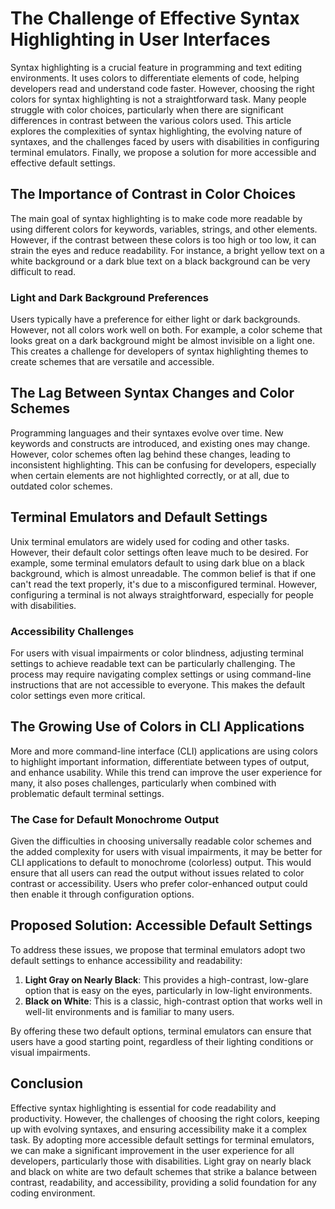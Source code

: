# The Challenge of Effective Syntax Highlighting in User Interfaces

Syntax highlighting is a crucial feature in programming and text editing environments. It uses colors to differentiate elements of code, helping developers read and understand code faster. However, choosing the right colors for syntax highlighting is not a straightforward task. Many people struggle with color choices, particularly when there are significant differences in contrast between the various colors used. This article explores the complexities of syntax highlighting, the evolving nature of syntaxes, and the challenges faced by users with disabilities in configuring terminal emulators. Finally, we propose a solution for more accessible and effective default settings.

## The Importance of Contrast in Color Choices

The main goal of syntax highlighting is to make code more readable by using different colors for keywords, variables, strings, and other elements. However, if the contrast between these colors is too high or too low, it can strain the eyes and reduce readability. For instance, a bright yellow text on a white background or a dark blue text on a black background can be very difficult to read.

### Light and Dark Background Preferences

Users typically have a preference for either light or dark backgrounds. However, not all colors work well on both. For example, a color scheme that looks great on a dark background might be almost invisible on a light one. This creates a challenge for developers of syntax highlighting themes to create schemes that are versatile and accessible.

## The Lag Between Syntax Changes and Color Schemes

Programming languages and their syntaxes evolve over time. New keywords and constructs are introduced, and existing ones may change. However, color schemes often lag behind these changes, leading to inconsistent highlighting. This can be confusing for developers, especially when certain elements are not highlighted correctly, or at all, due to outdated color schemes.

## Terminal Emulators and Default Settings

Unix terminal emulators are widely used for coding and other tasks. However, their default color settings often leave much to be desired. For example, some terminal emulators default to using dark blue on a black background, which is almost unreadable. The common belief is that if one can't read the text properly, it's due to a misconfigured terminal. However, configuring a terminal is not always straightforward, especially for people with disabilities.

### Accessibility Challenges

For users with visual impairments or color blindness, adjusting terminal settings to achieve readable text can be particularly challenging. The process may require navigating complex settings or using command-line instructions that are not accessible to everyone. This makes the default color settings even more critical.

## The Growing Use of Colors in CLI Applications

More and more command-line interface (CLI) applications are using colors to highlight important information, differentiate between types of output, and enhance usability. While this trend can improve the user experience for many, it also poses challenges, particularly when combined with problematic default terminal settings.

### The Case for Default Monochrome Output

Given the difficulties in choosing universally readable color schemes and the added complexity for users with visual impairments, it may be better for CLI applications to default to monochrome (colorless) output. This would ensure that all users can read the output without issues related to color contrast or accessibility. Users who prefer color-enhanced output could then enable it through configuration options.

## Proposed Solution: Accessible Default Settings

To address these issues, we propose that terminal emulators adopt two default settings to enhance accessibility and readability:

1. **Light Gray on Nearly Black**: This provides a high-contrast, low-glare option that is easy on the eyes, particularly in low-light environments.
2. **Black on White**: This is a classic, high-contrast option that works well in well-lit environments and is familiar to many users.

By offering these two default options, terminal emulators can ensure that users have a good starting point, regardless of their lighting conditions or visual impairments.

## Conclusion

Effective syntax highlighting is essential for code readability and productivity. However, the challenges of choosing the right colors, keeping up with evolving syntaxes, and ensuring accessibility make it a complex task. By adopting more accessible default settings for terminal emulators, we can make a significant improvement in the user experience for all developers, particularly those with disabilities. Light gray on nearly black and black on white are two default schemes that strike a balance between contrast, readability, and accessibility, providing a solid foundation for any coding environment.
